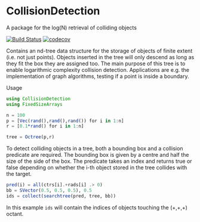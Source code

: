 # CollisionDetection

A package for the log(N) retrieval of colliding objects

[![Build Status](https://travis-ci.org/krcools/CollisionDetection.svg?branch=master)](https://travis-ci.org/krcools/CollisionDetection) [![codecov](https://codecov.io/gh/krcools/WiltonInts84.jl/branch/master/graph/badge.svg)](https://codecov.io/gh/krcools/WiltonInts84.jl)


Contains an nd-tree data structure for the storage of objects of finite extent (i.e. not just points). Objects
inserted in the tree will only descend as long as they fit the box they are assigned too. The main purpose of
this tree is to enable logarithmic complexity collision detection. Applications are e.g. the implementation of
graph algorithms, testing if a point is inside a boundary.

Usage

```julia
using CollisionDetection
using FixedSizeArrays

n = 100
p = [Vec(rand(),rand(),rand()) for i in 1:n]
r = [0.1*rand() for i in 1:n]

tree = Octree(p,r)
```

To detect colliding objects in a tree, both a bounding box and a collision predicate are required. The bounding box is given by a centre and half the size of the side of the box. The predicate takes an index and returns true or false depending on whether the i-th object stored in the tree collides with the target.

```julia
pred(i) = all(ctrs[i].+rads[i] .> 0)
bb = SVector(0.5, 0.5, 0.5), 0.5
ids = collect(searchtree(pred, tree, bb))
```

In this example `ids` will contain the indices of objects touching the (+,+,+) octant.
